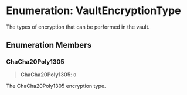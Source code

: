 # Enumeration: VaultEncryptionType

The types of encryption that can be performed in the vault.

## Enumeration Members

### ChaCha20Poly1305

> **ChaCha20Poly1305**: `0`

The ChaCha20Poly1305 encryption type.
